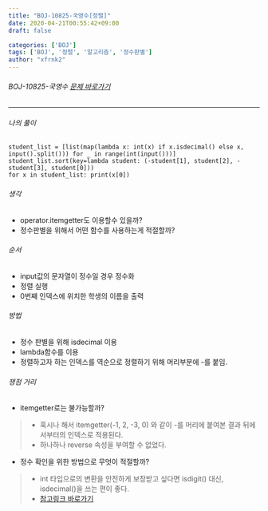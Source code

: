 ```yaml
---
title: "BOJ-10825-국영수[정렬]"
date: 2020-04-21T00:55:42+09:00
draft: false

categories: ['BOJ']
tags: ['BOJ', '정렬', '알고리즘', '정수판별']
author: "xfrnk2"
---
```

###### BOJ-10825-국영수 [문제 바로가기](https://www.acmicpc.net/problem/10825)
---
  
###### 나의 풀이
~~~
student_list = [list(map(lambda x: int(x) if x.isdecimal() else x, input().split())) for _ in range(int(input()))]
student_list.sort(key=lambda student: (-student[1], student[2], -student[3], student[0]))
for x in student_list: print(x[0])
~~~
###### 생각
- operator.itemgetter도 이용할수 있을까?
- 정수판별을 위해서 어떤 함수를 사용하는게 적절할까?

###### 순서
- input값의 문자열이 정수일 경우 정수화
- 정렬 실행
- 0번째 인덱스에 위치한 학생의 이름을 출력

###### 방법
+ 정수 판별을 위해 isdecimal 이용
+ lambda함수를 이용
+ 정렬하고자 하는 인덱스를 역순으로 정렬하기 위해 머리부분에 -를 붙임.


###### 쟁점 거리

+ itemgetter로는 불가능할까?

> + 혹시나 해서 itemgetter(-1, 2, -3, 0) 와 같이 -를 머리에 붙여본 결과 뒤에서부터의 인덱스로 적용된다.
> + 하나하나 reverse 속성을 부여할 수 없었다.  
    
+ 정수 확인을 위한 방법으로 무엇이 적절할까?   
   
> + int 타입으로의 변환을 안전하게 보장받고 싶다면 isdigit() 대신, isdecimal()을 쓰는 편이 좋다.
> + [참고링크 바로가기](https://soooprmx.com/archives/10159)

